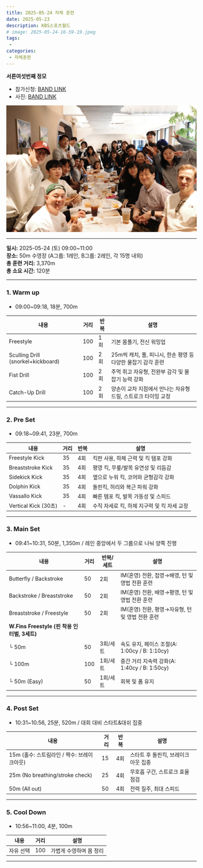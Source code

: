 ```yaml
---
title: 2025-05-24 자체 훈련
date: 2025-05-23
description: KBS스포츠월드
# image: 2025-05-24-16-59-19.jpeg
tags:
 - 
categories:
 - 자체훈련
---
```


**서른여섯번째 정모**


- 참가신청: [BAND LINK](https://band.us/band/93484357/schedule/4%2F93484357%2F693063087%2F19700101)
- 사진: [BAND LINK](https://band.us/band/93484357/album/86770040)

![](2025-05-25-21-31-48.jpeg)

---

**일시:** 2025-05-24 (토) 09:00~11:00  
**장소:** 50m 수영장 (A그룹: 1레인, B그룹: 2레인, 각 15명 내외)  
**총 훈련 거리:** 3,370m  
**총 소요 시간:** 120분

---

### **1. Warm up**

* 09:00~09:18, 18분, 700m

| 내용                             | 거리 | 반복 | 설명                                                                 |
|--------------------------------------|------|------|----------------------------------------------------------------------|
| Freestyle                            | 100  | 1회  | 기본 몸풀기, 전신 워밍업                                             |
| Sculling Drill (snorkel+kickboard)   | 100  | 2회  | 25m씩 캐치, 풀, 피니시, 한손 평영 등 다양한 물잡기 감각 훈련         |
| Fist Drill                           | 100  | 2회  | 주먹 쥐고 자유형, 전완부 감각 및 물잡기 능력 강화                     |
| Catch-Up Drill                       | 100  | 2회  | 양손이 교차 지점에서 만나는 자유형 드릴, 스트로크 타이밍 교정         |

---

### **2. Pre Set**
* 09:18~09:41, 23분, 700m

| 내용           | 거리 | 반복 | 설명                                   |
|--------------------|------|------|----------------------------------------|
| Freestyle Kick     | 35   | 4회  | 킥판 사용, 하체 근력 및 킥 템포 강화   |
| Breaststroke Kick  | 35   | 4회  | 평영 킥, 무릎/발목 유연성 및 리듬감    |
| Sidekick Kick      | 35   | 4회  | 옆으로 누워 킥, 코어와 균형감각 강화   |
| Dolphin Kick       | 35   | 4회  | 돌핀킥, 허리와 복근 파워 강화          |
| Vassallo Kick      | 35   | 4회  | 빠른 템포 킥, 발목 가동성 및 스피드    |
| Vertical Kick (30초)|  -   | 4회  | 수직 자세로 킥, 하체 지구력 및 킥 자세 교정 |

---

### **3. Main Set**

* 09:41~10:31, 50분, 1,350m / 레인 중앙에서 두 그룹으로 나눠 양쪽 진행

| 내용                                    | 거리 | 반복/세트 | 설명                                           |
|----------------------------------------------|------|-----------|------------------------------------------------|
| Butterfly / Backstroke                      | 50   | 2회       | IM(혼영) 전환, 접영→배영, 턴 및 영법 전환 훈련 |
| Backstroke / Breaststroke                   | 50   | 2회       | IM(혼영) 전환, 배영→평영, 턴 및 영법 전환 훈련 |
| Breaststroke / Freestyle                    | 50   | 2회       | IM(혼영) 전환, 평영→자유형, 턴 및 영법 전환 훈련 |
| **W.Fins Freestyle (핀 착용 인터벌, 3세트)** |      |           |                                                |
| └ 50m                                       | 50   | 3회/세트  | 속도 유지, 페이스 조절(A: 1:00cy / B: 1:10cy)  |
| └ 100m                                      | 100  | 1회/세트  | 중간 거리 지속력 강화(A: 1:40cy / B: 1:50cy)   |
| └ 50m (Easy)                                | 50   | 1회/세트  | 회복 및 폼 유지                                |

---

### **4. Post Set**

* 10:31~10:56, 25분, 520m / 대회 대비 스타트&대쉬 집중

| 내용                                                | 거리 | 반복 | 설명                                 |
|---------------------------------------------------------|------|------|--------------------------------------|
| 15m (홀수: 스트림라인 / 짝수: 브레이크아웃)             | 15   | 4회  | 스타트 후 돌핀킥, 브레이크아웃 집중  |
| 25m (No breathing/stroke check)                         | 25   | 4회  | 무호흡 구간, 스트로크 효율 점검      |
| 50m (All out)                                           | 50   | 4회  | 전력 질주, 최대 스피드               |

---

### **5. Cool Down**

* 10:56~11:00, 4분, 100m

| 내용      | 거리 | 설명                      |
|----------------|------|---------------------------|
| 자유 선택      | 100  | 가볍게 수영하며 몸 정리   |

---

